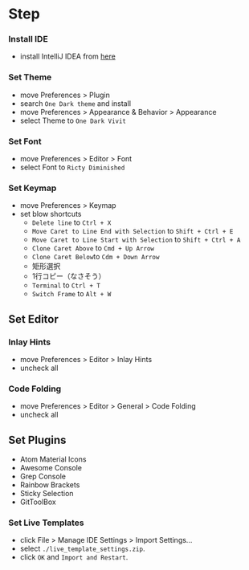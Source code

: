 <!-- START doctoc -->
<!-- END doctoc -->

# Step

### Install IDE

- install IntelliJ IDEA from [here](https://www.jetbrains.com/idea/download/#section=mac)

### Set Theme

- move Preferences > Plugin
- search `One Dark theme` and install
- move Preferences > Appearance & Behavior > Appearance
- select Theme to `One Dark Vivit`

### Set Font

- move Preferences > Editor > Font
- select Font to `Ricty Diminished`

### Set Keymap

- move Preferences > Keymap
- set blow shortcuts
    - `Delete line` to `Ctrl + X`
    - `Move Caret to Line End with Selection` to `Shift + Ctrl + E`
    - `Move Caret to Line Start with Selection` to `Shift + Ctrl + A`
    - `Clone Caret Above` to `Cmd + Up Arrow`
    - `Clone Caret Below`to `Cdm + Down Arrow`
    - 矩形選択
    - 1行コピー（なさそう）
    - `Terminal` to `Ctrl + T`
    - `Switch Frame` to `Alt + W`

## Set Editor

### Inlay Hints

- move Preferences > Editor > Inlay Hints
- uncheck all

### Code Folding

- move Preferences > Editor > General > Code Folding
- uncheck all

## Set Plugins

- Atom Material Icons
- Awesome Console
- Grep Console
- Rainbow Brackets
- Sticky Selection
- GitToolBox

### Set Live Templates

- click File > Manage IDE Settings > Import Settings...
- select `./live_template_settings.zip`.
- click `OK` and `Import and Restart`.
